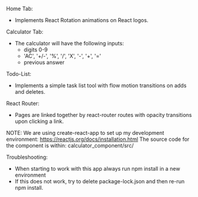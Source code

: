 Home Tab:
- Implements React Rotation animations on React logos.

Calculator Tab:
- The calculator will have the following inputs:
    - digits 0-9
    - 'AC', '+/-', '%', '/', 'X', '-', '+', '='
    - previous answer

Todo-List:
- Implements a simple task list tool with flow motion transitions on adds and deletes.

React Router:
- Pages are linked together by react-router routes with opacity transitions upon clicking a link.

NOTE: 
We are using create-react-app to set up my development environment:
https://reactjs.org/docs/installation.html
The source code for the component is within:
calculator_component/src/

Troubleshooting:
- When starting to work with this app always run npm install in a new environment
- If this does not work, try to delete package-lock.json and then re-run npm install.

